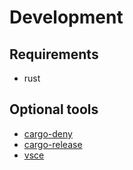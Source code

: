 # Development

## Requirements

- rust

## Optional tools

- [cargo-deny](https://github.com/EmbarkStudios/cargo-deny)
- [cargo-release](https://github.com/crate-ci/cargo-release)
- [vsce](https://github.com/microsoft/vscode-vsce)
